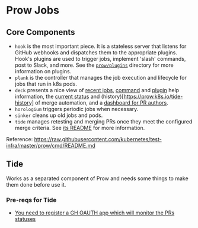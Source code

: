 # Prow Jobs

## Core Components

- `hook` is the most important piece. It is a stateless server that listens for GitHub webhooks and dispatches them to the appropriate plugins. Hook's plugins are used to trigger jobs, implement 'slash' commands, post to Slack, and more. See the [`prow/plugins`](/prow/plugins/) directory for more information on plugins.
- `plank` is the controller that manages the job execution and lifecycle for jobs that run in k8s pods.
- `deck` presents a nice view of [recent jobs](https://prow.k8s.io/), [command](https://prow.k8s.io/command-help) and [plugin](https://prow.k8s.io/plugins) help information, the [current status](https://prow.k8s.io/tide) and (history)[https://prow.k8s.io/tide-history] of merge automation, and a [dashboard for PR authors](https://prow.k8s.io/pr).
- `horologium` triggers periodic jobs when necessary.
- `sinker` cleans up old jobs and pods.<Paste>
- `tide` manages retesting and merging PRs once they meet the configured merge criteria. See [its README](./tide/README.md) for more information.

Reference: https://raw.githubusercontent.com/kubernetes/test-infra/master/prow/cmd/README.md

## Tide

Works as a separated component of Prow and needs some things to make them done before use it.

### Pre-reqs for Tide

- [You need to register a GH OAUTH app which will monitor the PRs statuses](https://github.com/kubernetes/test-infra/blob/master/prow/docs/pr_status_setup.md)

